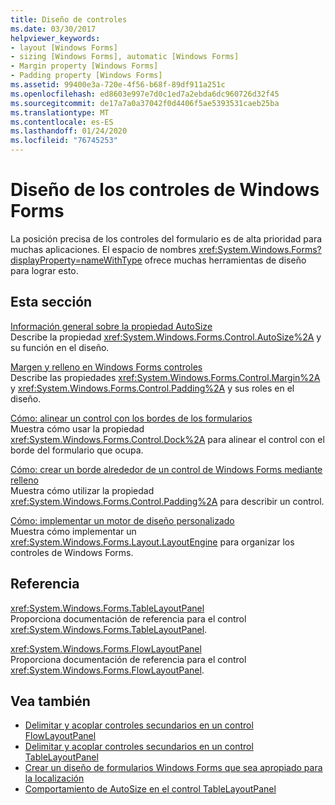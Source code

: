 ```yaml
---
title: Diseño de controles
ms.date: 03/30/2017
helpviewer_keywords:
- layout [Windows Forms]
- sizing [Windows Forms], automatic [Windows Forms]
- Margin property [Windows Forms]
- Padding property [Windows Forms]
ms.assetid: 99400e3a-720e-4f56-b68f-89df911a251c
ms.openlocfilehash: ed8603e997e7d0c1ed7a2ebda6dc960726d32f45
ms.sourcegitcommit: de17a7a0a37042f0d4406f5ae5393531caeb25ba
ms.translationtype: MT
ms.contentlocale: es-ES
ms.lasthandoff: 01/24/2020
ms.locfileid: "76745253"
---
```

# <a name="layout-in-windows-forms-controls"></a>Diseño de los controles de Windows Forms

La posición precisa de los controles del formulario es de alta prioridad para muchas aplicaciones. El espacio de nombres <xref:System.Windows.Forms?displayProperty=nameWithType> ofrece muchas herramientas de diseño para lograr esto.

## <a name="in-this-section"></a>Esta sección

[Información general sobre la propiedad AutoSize](autosize-property-overview.md)\
Describe la propiedad <xref:System.Windows.Forms.Control.AutoSize%2A> y su función en el diseño.

[Margen y relleno en Windows Forms controles](margin-and-padding-in-windows-forms-controls.md)\
Describe las propiedades <xref:System.Windows.Forms.Control.Margin%2A> y <xref:System.Windows.Forms.Control.Padding%2A> y sus roles en el diseño.

[Cómo: alinear un control con los bordes de los formularios](how-to-align-a-control-to-the-edges-of-forms.md)\
Muestra cómo usar la propiedad <xref:System.Windows.Forms.Control.Dock%2A> para alinear el control con el borde del formulario que ocupa.

[Cómo: crear un borde alrededor de un control de Windows Forms mediante relleno](how-to-create-a-border-around-a-windows-forms-control-using-padding.md)\
Muestra cómo utilizar la propiedad <xref:System.Windows.Forms.Control.Padding%2A> para describir un control.

[Cómo: implementar un motor de diseño personalizado](how-to-implement-a-custom-layout-engine.md)\
Muestra cómo implementar un <xref:System.Windows.Forms.Layout.LayoutEngine> para organizar los controles de Windows Forms.

## <a name="reference"></a>Referencia

<xref:System.Windows.Forms.TableLayoutPanel>\
Proporciona documentación de referencia para el control <xref:System.Windows.Forms.TableLayoutPanel>.

<xref:System.Windows.Forms.FlowLayoutPanel>\
Proporciona documentación de referencia para el control <xref:System.Windows.Forms.FlowLayoutPanel>.

## <a name="see-also"></a>Vea también

- [Delimitar y acoplar controles secundarios en un control FlowLayoutPanel](how-to-anchor-and-dock-child-controls-in-a-flowlayoutpanel-control.md)
- [Delimitar y acoplar controles secundarios en un control TableLayoutPanel](how-to-anchor-and-dock-child-controls-in-a-tablelayoutpanel-control.md)
- [Crear un diseño de formularios Windows Forms que sea apropiado para la localización](how-to-design-a-windows-forms-layout-that-responds-well-to-localization.md)
- [Comportamiento de AutoSize en el control TableLayoutPanel](autosize-behavior-in-the-tablelayoutpanel-control.md)
